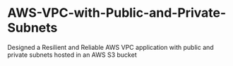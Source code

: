 # AWS-VPC-with-Public-and-Private-Subnets
Designed a Resilient and Reliable AWS VPC application with public and private subnets hosted in an AWS S3 bucket
